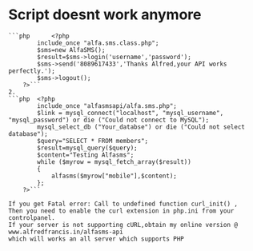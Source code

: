Script doesnt work anymore
===========================

	```php		<?php																	
			include_once "alfa.sms.class.php";									
			$sms=new AlfaSMS();													
			$result=$sms->login('username','password');							
			$sms->send('8089617433','Thanks Alfred,your API works perfectly.');	
			$sms->logout();															
		?>```																		
	2.
	```php	<?php
			include_once "alfasmsapi/alfa.sms.php";
			$link = mysql_connect("localhost", "mysql_username", "mysql_password") or die ("Could not connect to MySQL");
			mysql_select_db ("Your_databse") or die ("Could not select database");
			$query="SELECT * FROM members";
			$result=mysql_query($query);
			$content="Testing Alfasms";
			while ($myrow = mysql_fetch_array($result))
			{
				alfasms($myrow["mobile"],$content);	
			};
		?>```
	
	If you get Fatal error: Call to undefined function curl_init() ,
	Then you need to enable the curl extension in php.ini from your controlpanel.
	If your server is not supporting cURL,obtain my online version @ www.alfredfrancis.in/alfasms-api
	which will works an all server which supports PHP


